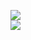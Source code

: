 [![](https://img.shields.io/badge/Made%20With-Github%20Spray-lightgrey.svg?style=for-the-badge&logo=github)](https://github.com/Annihil/github-spray#12032)  
[![](https://i.imgur.com/2DrTn0Z.gif)](https://github.com/Annihil/github-spray)